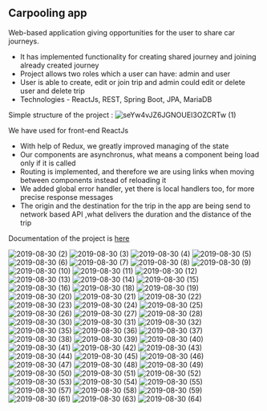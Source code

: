 ## Carpooling app
Web-based application giving opportunities for the user to share car journeys.
 - It has implemented functionality for creating shared journey and joining already created journey
 - Project allows two roles which a user can have: admin and user
 - User is able to create, edit or join trip and admin could edit or delete user and delete trip
 - Technologies - ReactJs, REST, Spring Boot, JPA, MariaDB

Simple structure of the project :
![seYw4vJZ6JGNOUEI3OZCRTw (1)](https://user-images.githubusercontent.com/39421427/64018341-dc85b980-cb34-11e9-8fd6-3a355521f27e.png)

 We have used for front-end ReactJs
  - With help of Redux, we greatly improved managing of the state
  - Our components are asynchronus, what means a component being load only if it is called
  - Routing is implemented, and therefore we are using links when moving between components instead of reloading it
  - We added global error handler, yet there is local handlers too, for more precise response messages
  - The origin and the destination for the trip in the app are being send to network based API ,what delivers the duration and the distance of the trip

Documentation of the project is [here](https://documenter.getpostman.com/view/7601087/SVYwLwZa)

![2019-08-30 (2)](https://user-images.githubusercontent.com/39421427/64017472-46e92a80-cb32-11e9-81fc-d868cd52bcf7.png)
![2019-08-30 (3)](https://user-images.githubusercontent.com/39421427/64017473-4781c100-cb32-11e9-93c3-df338de5ffa2.png)
![2019-08-30 (4)](https://user-images.githubusercontent.com/39421427/64017474-4781c100-cb32-11e9-937d-33c9a57f44ff.png)
![2019-08-30 (5)](https://user-images.githubusercontent.com/39421427/64017475-4781c100-cb32-11e9-8b1e-a3d72c232ad6.png)
![2019-08-30 (6)](https://user-images.githubusercontent.com/39421427/64017476-4781c100-cb32-11e9-9bb8-2416136d47b5.png)
![2019-08-30 (7)](https://user-images.githubusercontent.com/39421427/64017477-481a5780-cb32-11e9-9f4d-f7f6d8798ff9.png)
![2019-08-30 (8)](https://user-images.githubusercontent.com/39421427/64017478-481a5780-cb32-11e9-8233-11e9d251348c.png)
![2019-08-30 (9)](https://user-images.githubusercontent.com/39421427/64017480-481a5780-cb32-11e9-9d30-ce5ce5ec6b27.png)
![2019-08-30 (10)](https://user-images.githubusercontent.com/39421427/64017481-481a5780-cb32-11e9-8576-10afd7b29be9.png)
![2019-08-30 (11)](https://user-images.githubusercontent.com/39421427/64017482-48b2ee00-cb32-11e9-90f9-6a379bb994de.png)
![2019-08-30 (12)](https://user-images.githubusercontent.com/39421427/64017483-48b2ee00-cb32-11e9-8d1e-15a2e4832b0b.png)
![2019-08-30 (13)](https://user-images.githubusercontent.com/39421427/64017418-3fc21c80-cb32-11e9-8c64-102c7e8da130.png)
![2019-08-30 (14)](https://user-images.githubusercontent.com/39421427/64017419-3fc21c80-cb32-11e9-8a59-2be53783df54.png)
![2019-08-30 (15)](https://user-images.githubusercontent.com/39421427/64017421-405ab300-cb32-11e9-8236-388681aa82b9.png)
![2019-08-30 (16)](https://user-images.githubusercontent.com/39421427/64017422-405ab300-cb32-11e9-98b2-0f5645e414b3.png)
![2019-08-30 (18)](https://user-images.githubusercontent.com/39421427/64017423-405ab300-cb32-11e9-83ed-876dd032b665.png)
![2019-08-30 (19)](https://user-images.githubusercontent.com/39421427/64017424-405ab300-cb32-11e9-86df-99a5c8be75bd.png)
![2019-08-30 (20)](https://user-images.githubusercontent.com/39421427/64017425-40f34980-cb32-11e9-974c-68dfa7bd2097.png)
![2019-08-30 (21)](https://user-images.githubusercontent.com/39421427/64017426-40f34980-cb32-11e9-8d94-71b88b28bb40.png)
![2019-08-30 (22)](https://user-images.githubusercontent.com/39421427/64017427-40f34980-cb32-11e9-8b0b-a7b1ddcd4d25.png)
![2019-08-30 (23)](https://user-images.githubusercontent.com/39421427/64017428-40f34980-cb32-11e9-9410-a3cb74ac1a82.png)
![2019-08-30 (24)](https://user-images.githubusercontent.com/39421427/64017429-418be000-cb32-11e9-8434-10956276e313.png)
![2019-08-30 (25)](https://user-images.githubusercontent.com/39421427/64017430-418be000-cb32-11e9-82a0-cf8227d3bf53.png)
![2019-08-30 (26)](https://user-images.githubusercontent.com/39421427/64017432-418be000-cb32-11e9-82fa-2045cee308dd.png)
![2019-08-30 (27)](https://user-images.githubusercontent.com/39421427/64017433-42247680-cb32-11e9-95f3-e8e70f842fad.png)
![2019-08-30 (28)](https://user-images.githubusercontent.com/39421427/64017434-42247680-cb32-11e9-80e2-3bf66818957a.png)
![2019-08-30 (30)](https://user-images.githubusercontent.com/39421427/64017435-42247680-cb32-11e9-88e8-7d4a345ca0b3.png)
![2019-08-30 (31)](https://user-images.githubusercontent.com/39421427/64017436-42247680-cb32-11e9-848b-a85b0a88371d.png)
![2019-08-30 (32)](https://user-images.githubusercontent.com/39421427/64017437-42bd0d00-cb32-11e9-8178-1dc247476f0f.png)
![2019-08-30 (35)](https://user-images.githubusercontent.com/39421427/64017438-42bd0d00-cb32-11e9-85ca-b2e233cff50c.png)
![2019-08-30 (36)](https://user-images.githubusercontent.com/39421427/64017439-42bd0d00-cb32-11e9-872b-be557da6aee8.png)
![2019-08-30 (37)](https://user-images.githubusercontent.com/39421427/64017440-42bd0d00-cb32-11e9-9f07-ddb6f7df50d0.png)
![2019-08-30 (38)](https://user-images.githubusercontent.com/39421427/64017441-4355a380-cb32-11e9-88c9-46b0e432496c.png)
![2019-08-30 (39)](https://user-images.githubusercontent.com/39421427/64017442-4355a380-cb32-11e9-84ad-6cdd0f8efc88.png)
![2019-08-30 (40)](https://user-images.githubusercontent.com/39421427/64017443-4355a380-cb32-11e9-8c41-7aca708bc57d.png)
![2019-08-30 (41)](https://user-images.githubusercontent.com/39421427/64017444-4355a380-cb32-11e9-9e4d-985a0b047193.png)
![2019-08-30 (42)](https://user-images.githubusercontent.com/39421427/64017445-43ee3a00-cb32-11e9-95a5-ad3f76849588.png)
![2019-08-30 (43)](https://user-images.githubusercontent.com/39421427/64017446-43ee3a00-cb32-11e9-975d-a43fa1717851.png)
![2019-08-30 (44)](https://user-images.githubusercontent.com/39421427/64017448-43ee3a00-cb32-11e9-9c13-5bfadb1f5e10.png)
![2019-08-30 (45)](https://user-images.githubusercontent.com/39421427/64017449-43ee3a00-cb32-11e9-832c-5c5e6bbc1e85.png)
![2019-08-30 (46)](https://user-images.githubusercontent.com/39421427/64017451-4486d080-cb32-11e9-979e-1f679405b74c.png)
![2019-08-30 (47)](https://user-images.githubusercontent.com/39421427/64017452-4486d080-cb32-11e9-99c0-ecdce96edab7.png)
![2019-08-30 (48)](https://user-images.githubusercontent.com/39421427/64017453-4486d080-cb32-11e9-9677-29c8db8a9b59.png)
![2019-08-30 (49)](https://user-images.githubusercontent.com/39421427/64017454-4486d080-cb32-11e9-9a8b-6bcc0cfcb3be.png)
![2019-08-30 (50)](https://user-images.githubusercontent.com/39421427/64017456-451f6700-cb32-11e9-8ea6-1ee308a29310.png)
![2019-08-30 (51)](https://user-images.githubusercontent.com/39421427/64017457-451f6700-cb32-11e9-8fdd-8093a4482b86.png)
![2019-08-30 (52)](https://user-images.githubusercontent.com/39421427/64017458-451f6700-cb32-11e9-8e77-c1949625bb4c.png)
![2019-08-30 (53)](https://user-images.githubusercontent.com/39421427/64017459-45b7fd80-cb32-11e9-93e0-14c10a1221d6.png)
![2019-08-30 (54)](https://user-images.githubusercontent.com/39421427/64017460-45b7fd80-cb32-11e9-8edb-41ac3f769dd7.png)
![2019-08-30 (55)](https://user-images.githubusercontent.com/39421427/64017461-45b7fd80-cb32-11e9-95d5-314c4b562ad7.png)
![2019-08-30 (57)](https://user-images.githubusercontent.com/39421427/64017462-45b7fd80-cb32-11e9-812b-2dde1eab39ba.png)
![2019-08-30 (58)](https://user-images.githubusercontent.com/39421427/64017464-46509400-cb32-11e9-8121-9fd678aec2d6.png)
![2019-08-30 (59)](https://user-images.githubusercontent.com/39421427/64017465-46509400-cb32-11e9-8034-edb9a54a503f.png)
![2019-08-30 (61)](https://user-images.githubusercontent.com/39421427/64017466-46509400-cb32-11e9-8fa8-262449492613.png)
![2019-08-30 (63)](https://user-images.githubusercontent.com/39421427/64017467-46e92a80-cb32-11e9-9e84-b0c6772403b2.png)
![2019-08-30 (64)](https://user-images.githubusercontent.com/39421427/64017470-46e92a80-cb32-11e9-9860-6d0bc11cc3dd.png)




























































